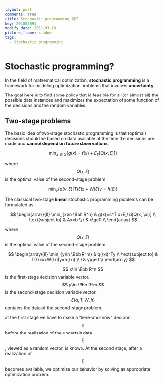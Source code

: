 ```yaml
---
layout: post
comments: true
title: Stochastic programming 메모
key: 201803091
modify_date: 2018-03-10
picture_frame: shadow
tags:
  - Stochastic programming
---
```

# Stochastic programming?
In the field of mathematical optimization, **stochastic programming**
is a framework for modeling optimization problems that involves **uncertainty**.

The goal here is to find some policy that is feasible for all
(or almost all) the possible data instances and maximizes the expectation
of some function of the decisions and the random variables.

<!--more-->

## Two-stage problems
The basic idea of two-stage stochastic programming is that (optimal)
decisions should be based on data available at the time the decisions
are made and **cannot depend on future observations**.

$$\min_{x\in X}{\{g(x)=f(x)+E_\xi[Q(x, \xi)]\}}$$

where $$Q(x, \xi)$$ is the optimal value of the second-stage problem

$$\min_{y}{\{q(y, \xi) | T(\xi)x+W(\xi)y=h(\xi)\}}$$

The classical two-stage **linear** stochastic programming problems can be formulated as

$$
    \begin{array}{ll}
    \min_{x\in \Bbb R^n} & g(x)=c^T x+E_\xi[Q(x, \xi)] \\
    \text{subject to} & Ax=b \\
    \ & x\ge0 \\
    \end{array}
$$
 
where $$Q(x, \xi)$$ is the optimal value of the second-stage problem

$$
    \begin{array}{ll}
    \min_{y\in \Bbb R^m} & q(\xi)^Ty \\
    \text{subject to} & T(\xi)x+W(\xi)y=h(\xi) \\
    \ & y\ge0 \\
    \end{array}
$$
 
$$ x\in \Bbb R^n $$ is the first-stage decision variable vector. <br>
$$ y\in \Bbb R^m $$ is the second-stage decision variable vector. <br>
$$ \xi(q, T, W, h) $$ contains the data of the second-stage problem. <br>

at the first stage we have to make a "here-and-now" decision $$x$$ before the realization of the uncertain data $$\xi$$,
viewed as a random vector, is known. At the second stage, after a realization of $$\xi$$ becomes available,
we optimize our behavior by solving an appropriate optimization problem.











